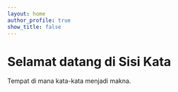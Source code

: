 ```yaml
---
layout: home
author_profile: true
show_title: false
---
```


# Selamat datang di **Sisi Kata**  
Tempat di mana kata-kata menjadi makna.

